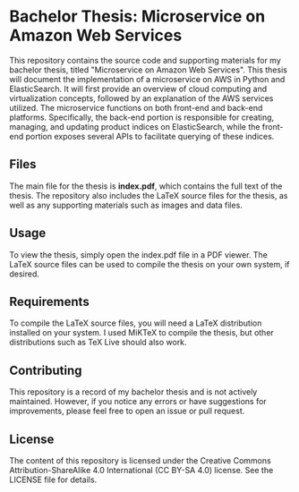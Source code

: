 # Bachelor Thesis: Microservice on Amazon Web Services

This repository contains the source code and supporting materials for my bachelor thesis, titled "Microservice on Amazon Web Services". This thesis will document the implementation of a microservice on AWS in Python and ElasticSearch. It will first provide an overview of cloud computing and virtualization concepts, followed by an explanation of the AWS services utilized. The microservice functions on both front-end and back-end platforms. Specifically, the back-end portion is responsible for creating, managing, and updating product indices on ElasticSearch, while the front-end portion exposes several APIs to facilitate querying of these indices.

## Files
The main file for the thesis is **index.pdf**, which contains the full text of the thesis. The repository also includes the LaTeX source files for the thesis, as well as any supporting materials such as images and data files.

## Usage
To view the thesis, simply open the index.pdf file in a PDF viewer. The LaTeX source files can be used to compile the thesis on your own system, if desired.

## Requirements
To compile the LaTeX source files, you will need a LaTeX distribution installed on your system. I used MiKTeX to compile the thesis, but other distributions such as TeX Live should also work.

## Contributing
This repository is a record of my bachelor thesis and is not actively maintained. However, if you notice any errors or have suggestions for improvements, please feel free to open an issue or pull request.

## License
The content of this repository is licensed under the Creative Commons Attribution-ShareAlike 4.0 International (CC BY-SA 4.0) license. See the LICENSE file for details.
